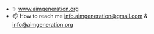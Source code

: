 - ✨ www.aimgeneration.org
- 📫 How to reach me info.aimgeneration@gmail.com & info@aimgeneration.org

<!---
aimgeneration/aimgeneration is a ✨ special ✨ repository because its `README.md` (this file) appears on your GitHub profile.
You can click the Preview link to take a look at your changes.
--->
